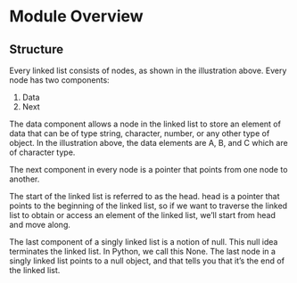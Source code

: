 # Module Overview

## Structure

Every linked list consists of nodes, as shown in the illustration above.
Every node has two components:

1. Data
2. Next

The data component allows a node in the linked list to store an element
of data that can be of type string, character, number, or any other
type of object. In the illustration above, the data elements are A, B, 
and C which are of character type.

The next component in every node is a pointer that points from
one node to another.

The start of the linked list is referred to as the head. head 
is a pointer that points to the beginning of the linked list, 
so if we want to traverse the linked list to obtain or access an 
element of the linked list, we’ll start from head and move along.

The last component of a singly linked list is a notion of null. 
This null idea terminates the linked list. In Python, we call this None.
The last node in a singly linked list points to a null object, and that 
tells you that it’s the end of the linked list.